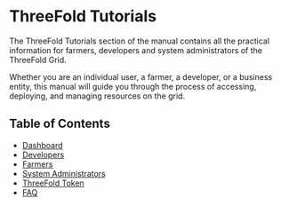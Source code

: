 <h1> ThreeFold Tutorials </h1>

The ThreeFold Tutorials section of the manual contains all the practical information for farmers, developers and system administrators of the ThreeFold Grid.

Whether you are an individual user, a farmer, a developer, or a business entity, this manual will guide you through the process of accessing, deploying, and managing resources on the grid.

<h2>Table of Contents</h2>

- [Dashboard](../dashboard/dashboard.md)
- [Developers](../developers/developers.md)
- [Farmers](../farmers/farmers.md)
- [System Administrators](../system_administrators/system_administrators.md)
- [ThreeFold Token](../threefold_token/threefold_token.md)
- [FAQ](../faq/faq.md)